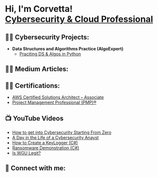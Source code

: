 <h1>Hi, I'm Corvetta! <br/><a href="https://github.com/corvetta"></a> <a href="https://www.linkedin.com/in/corvetta/">Cybersecurity & Cloud Professional</a>
<h2>👨‍💻 Cybersecurity Projects:</h2>

- <b>Data Structures and Algorithms Practice (AlgoExpert)</b>
  - [Praciting DS & Algos in Python](https://github.com/joshmadakor1/Algorithms-Practice)
 
<h2>👨‍💻 Medium Articles:</h2>
 
<h2>👨‍💻 Certifications:</h2>
<ul>
  <li>
    <a href="https://www.credly.com/badges/ed26f288-4bcc-4e52-b5d7-400f27b99d4d/linked_in_profile" target="_blank">
      AWS Certified Solutions Architect – Associate
    </a>
  </li>
  <li>
    <a href="https://www.credly.com/badges/83f835d7-099a-4ca1-9b8f-86197b4d7fe5/linked_in_profile" target="_blank">
      Project Management Professional (PMP)®
    </a>
  </li>
</ul>



<h2>📺 YouTube Videos</h2>

- [How to get into Cybersecurity Starting From Zero](https://www.youtube.com/watch?v=a83ASGn_V_s)
- [A Day in the Life of a Cybersecurity Anayst](https://www.youtube.com/watch?v=uHy3oM7NnoU)
- [How to Create a KeyLogger (C#)](https://www.youtube.com/watch?v=N-L9hklSlNk)
- [Ransomware Demonstration (C#)](https://www.youtube.com/watch?v=OfvdQeh79s0)
- [Is WGU Legit?](https://www.youtube.com/watch?v=E2MwRWxDBkA)

<h2> 🤳 Connect with me:</h2>

[linkedin]: https://linkedin.com/in/corvetta

<!--
**joshmadakor1/joshmadakor1** is a ✨ _special_ ✨ repository because its `README.md` (this file) appears on your GitHub profile.

Here are some ideas to get you started:

- 🔭 I’m currently working on ...
- 🌱 I’m currently learning ...
- 👯 I’m looking to collaborate on ...
- 🤔 I’m looking for help with ...
- 💬 Ask me about ...
- 📫 How to reach me: ...
- 😄 Pronouns: ...
- ⚡ Fun fact: ...
-->
